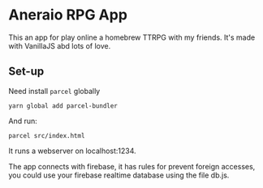 # Aneraio RPG App

This an app for play online a homebrew TTRPG with my friends. It's made with VanillaJS abd lots of love.

## Set-up

Need install `parcel` globally

    yarn global add parcel-bundler

And run:

    parcel src/index.html

It runs a webserver on localhost:1234.

The app connects with firebase, it has rules for prevent foreign accesses, you could use your firebase realtime database using the file db.js.
